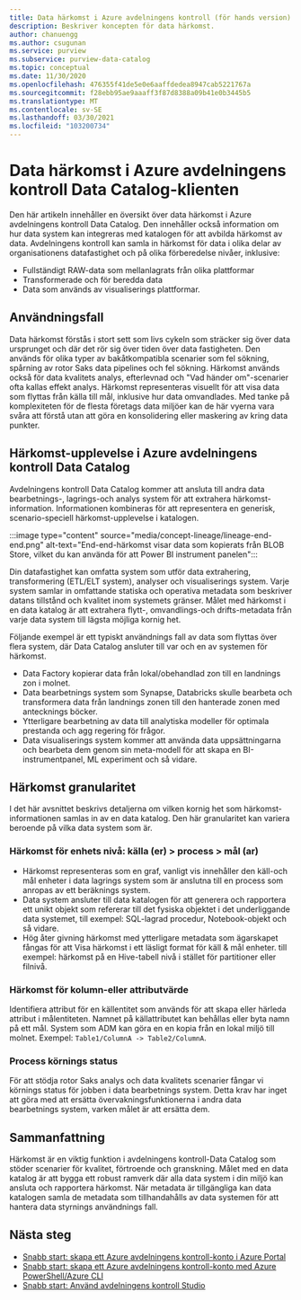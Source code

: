 ```yaml
---
title: Data härkomst i Azure avdelningens kontroll (för hands version)
description: Beskriver koncepten för data härkomst.
author: chanuengg
ms.author: csugunan
ms.service: purview
ms.subservice: purview-data-catalog
ms.topic: conceptual
ms.date: 11/30/2020
ms.openlocfilehash: 476355f41de5e0e6aaffdedea8947cab5221767a
ms.sourcegitcommit: f28ebb95ae9aaaff3f87d8388a09b41e0b3445b5
ms.translationtype: MT
ms.contentlocale: sv-SE
ms.lasthandoff: 03/30/2021
ms.locfileid: "103200734"
---
```

# <a name="data-lineage-in-azure-purview-data-catalog-client"></a>Data härkomst i Azure avdelningens kontroll Data Catalog-klienten

Den här artikeln innehåller en översikt över data härkomst i Azure avdelningens kontroll Data Catalog. Den innehåller också information om hur data system kan integreras med katalogen för att avbilda härkomst av data. Avdelningens kontroll kan samla in härkomst för data i olika delar av organisationens datafastighet och på olika förberedelse nivåer, inklusive:

- Fullständigt RAW-data som mellanlagrats från olika plattformar
- Transformerade och för beredda data
- Data som används av visualiserings plattformar.

## <a name="use-cases"></a>Användningsfall

Data härkomst förstås i stort sett som livs cykeln som sträcker sig över data ursprunget och där det rör sig över tiden över data fastigheten. Den används för olika typer av bakåtkompatibla scenarier som fel sökning, spårning av rotor Saks data pipelines och fel sökning. Härkomst används också för data kvalitets analys, efterlevnad och "Vad händer om"-scenarier ofta kallas effekt analys. Härkomst representeras visuellt för att visa data som flyttas från källa till mål, inklusive hur data omvandlades. Med tanke på komplexiteten för de flesta företags data miljöer kan de här vyerna vara svåra att förstå utan att göra en konsolidering eller maskering av kring data punkter.

## <a name="lineage-experience-in-azure-purview-data-catalog"></a>Härkomst-upplevelse i Azure avdelningens kontroll Data Catalog

Avdelningens kontroll Data Catalog kommer att ansluta till andra data bearbetnings-, lagrings-och analys system för att extrahera härkomst-information. Informationen kombineras för att representera en generisk, scenario-speciell härkomst-upplevelse i katalogen.

:::image type="content" source="media/concept-lineage/lineage-end-end.png" alt-text="End-end-härkomst visar data som kopierats från BLOB Store, vilket du kan använda för att Power BI instrument panelen":::

Din datafastighet kan omfatta system som utför data extrahering, transformering (ETL/ELT system), analyser och visualiserings system. Varje system samlar in omfattande statiska och operativa metadata som beskriver datans tillstånd och kvalitet inom systemets gränser. Målet med härkomst i en data katalog är att extrahera flytt-, omvandlings-och drifts-metadata från varje data system till lägsta möjliga kornig het.

Följande exempel är ett typiskt användnings fall av data som flyttas över flera system, där Data Catalog ansluter till var och en av systemen för härkomst.

- Data Factory kopierar data från lokal/obehandlad zon till en landnings zon i molnet. 
- Data bearbetnings system som Synapse, Databricks skulle bearbeta och transformera data från landnings zonen till den hanterade zonen med antecknings böcker.
- Ytterligare bearbetning av data till analytiska modeller för optimala prestanda och agg regering för frågor. 
- Data visualiserings system kommer att använda data uppsättningarna och bearbeta dem genom sin meta-modell för att skapa en BI-instrumentpanel, ML experiment och så vidare.

## <a name="lineage-granularity"></a>Härkomst granularitet

I det här avsnittet beskrivs detaljerna om vilken kornig het som härkomst-informationen samlas in av en data katalog. Den här granularitet kan variera beroende på vilka data system som är.

### <a name="entity-level-lineage-sources--process--targets"></a>Härkomst för enhets nivå: källa (er) > process > mål (ar) 

- Härkomst representeras som en graf, vanligt vis innehåller den käll-och mål enheter i data lagrings system som är anslutna till en process som anropas av ett beräknings system. 
- Data system ansluter till data katalogen för att generera och rapportera ett unikt objekt som refererar till det fysiska objektet i det underliggande data systemet, till exempel: SQL-lagrad procedur, Notebook-objekt och så vidare.
- Hög åter givning härkomst med ytterligare metadata som ägarskapet fångas för att Visa härkomst i ett läsligt format för käll & mål enheter. till exempel: härkomst på en Hive-tabell nivå i stället för partitioner eller filnivå.

### <a name="column-or-attribute-level-lineage"></a>Härkomst för kolumn-eller attributvärde

Identifiera attribut för en källentitet som används för att skapa eller härleda attribut i målentiteten. Namnet på källattributet kan behållas eller byta namn på ett mål. System som ADM kan göra en en kopia från en lokal miljö till molnet. Exempel: `Table1/ColumnA -> Table2/ColumnA`.

### <a name="process-execution-status"></a>Process körnings status

För att stödja rotor Saks analys och data kvalitets scenarier fångar vi körnings status för jobben i data bearbetnings system. Detta krav har inget att göra med att ersätta övervakningsfunktionerna i andra data bearbetnings system, varken målet är att ersätta dem. 

## <a name="summary"></a>Sammanfattning

Härkomst är en viktig funktion i avdelningens kontroll-Data Catalog som stöder scenarier för kvalitet, förtroende och granskning. Målet med en data katalog är att bygga ett robust ramverk där alla data system i din miljö kan ansluta och rapportera härkomst. När metadata är tillgängliga kan data katalogen samla de metadata som tillhandahålls av data systemen för att hantera data styrnings användnings fall.

## <a name="next-steps"></a>Nästa steg

* [Snabb start: skapa ett Azure avdelningens kontroll-konto i Azure Portal](create-catalog-portal.md)
* [Snabb start: skapa ett Azure avdelningens kontroll-konto med Azure PowerShell/Azure CLI](create-catalog-powershell.md)
* [Snabb start: Använd avdelningens kontroll Studio](use-purview-studio.md)
